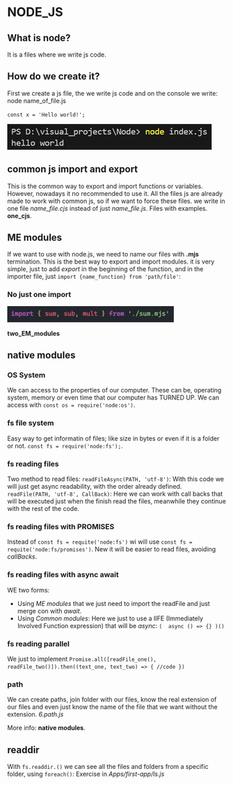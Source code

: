 # NODE_JS
## What is node? 
It is a files where we write js code.
## How do we create it?
First we create a js file, the we write js code and on the console we write: node  name_of_file.js

`const x = 'Hello world!';`

![](https://github.com/ElJulii/NODE_JS/blob/main/imgs/node_helloWorld.png)

## common js import and export 
This is the common way to export and import functions or variables. However, nowadays it no recommended to use it.
All the files js are already made to work with common js, so if we want to force these files. we write in one file *name_file.cjs* instead of just *name_file.js*. Files with examples.
**one_cjs**.

## ME modules
If we want to use with node.js, we need to name our files with **.mjs** termination. This is the best way to export and import modules. it is very simple, just to add *export* in the beginning of the function, and in the importer file, just `import {name_function} from 'path/file'`:

### No just one import

![](https://github.com/ElJulii/NODE_JS/blob/main/imgs/Screenshot%202024-10-15%20135443.png)

**two_EM_modules**
## native modules
### OS System
We can access to the properties of our computer. These can be, operating system, memory or even time that our computer has TURNED UP. We can access with `const os = require('node:os')`.

### fs file system
Easy way to get informatin of files; like size in bytes or even if it is a folder or not.
`const fs = require('node:fs');`.

### fs  reading files
Two method to read files:
`readFileAsync(PATH, 'utf-8')`: With this code we will just get async readability, with the order already defined.
`readFile(PATH, 'utf-8', CallBack)`: Here we can work with call backs that will be executed just when the finish read the files, meanwhile they continue with the rest of the code.

### fs reading files with PROMISES
Instead of `const fs = requite('node:fs')` wi will use `const fs = requite('node:fs/promises')`. New it will be easier to read files, avoiding *callBacks*.

### fs reading files with async await
WE two forms:
- Using *ME modules* that we just need to import the readFile and just merge con with *await*.
- Using *Common modules*: Here we just to use a IIFE (Immediately Involved Function expression) that will be *async*:
`(  async () => {} )()`

### fs reading parallel

We just to implement `Promise.all([readFile_one(), readFile_two()]).then((text_one, text_two) => {
    //code
})`

### path
We can create paths, join folder with our files, know the real extension of our files and even just know the 
name of the file that we want without the extension. *6.path.js*

More info: **native modules**.

## readdir

With `fs.readdir.()` we can see all the files and folders from a specific folder, using `foreach()`:
Exercise in  *Apps/first-app/ls.js*
